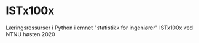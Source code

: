 # ISTx100x
Læringsressurser i Python i emnet "statistikk for ingeniører" ISTx100x ved NTNU høsten 2020
